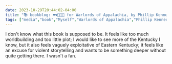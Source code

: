 ```yaml
---
date: 2023-10-29T20:44:02-04:00
title: "📚 bookblog: ❤️❤️🖤🖤🖤 for Warlords of Appalachia, by Phillip Kennedy Johnson"
tags: ["media","book","Myself","Warlords of Appalachia","Phillip Kennedy Johnson","Kentucky","comics"]
---
```


I don't know what this book is supposed to be. It feels like too much worldbuilding and too little plot; I would like to see more of the Kentucky I know, but it also feels vaguely exploitative of Eastern Kentucky; it feels like an excuse for violent storytelling and wants to be something deeper without quite getting there. I wasn't a fan.